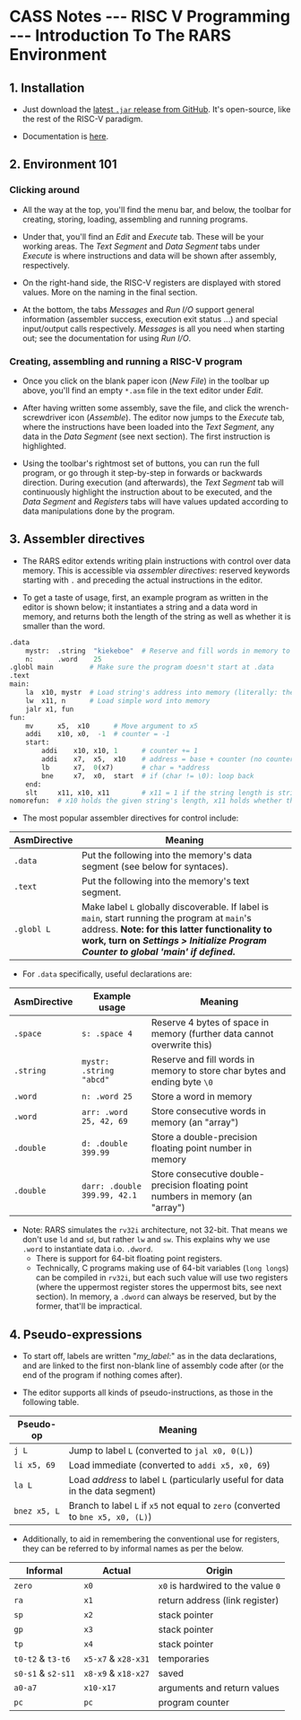 # CASS Notes --- RISC V Programming --- Introduction To The RARS Environment

## 1. Installation
- Just download the [latest `.jar` release from GitHub](https://github.com/TheThirdOne/rars/releases). It's open-source, like the rest of the RISC-V paradigm. 

- Documentation is [here](https://github.com/TheThirdOne/rars/wiki).


## 2. Environment 101
### Clicking around
- All the way at the top, you'll find the menu bar, and below, the toolbar for creating, storing, loading, assembling and running programs.

- Under that, you'll find an *Edit* and *Execute* tab. These will be your working areas. The *Text Segment* and *Data Segment* tabs under *Execute* is where instructions and data will be shown after assembly, respectively.

- On the right-hand side, the RISC-V registers are displayed with stored values. More on the naming in the final section.

- At the bottom, the tabs *Messages* and *Run I/O* support general information (assembler success, execution exit status ...) and special input/output calls respectively. *Messages* is all you need when starting out; see the documentation for using *Run I/O*.


### Creating, assembling and running a RISC-V program
- Once you click on the blank paper icon (*New File*) in the toolbar up above, you'll find an empty `*.asm` file in the text editor under *Edit*.

- After having written some assembly, save the file, and click the wrench-screwdriver icon (*Assemble*). The editor now jumps to the *Execute* tab, where the instructions have been loaded into the *Text Segment*, any data in the *Data Segment* (see next section). The first instruction is highlighted.

- Using the toolbar's rightmost set of buttons, you can run the full program, or go through it step-by-step in forwards or backwards direction. During execution (and afterwards), the *Text Segment* tab will continuously highlight the instruction about to be executed, and the *Data Segment* and *Registers* tabs will have values updated according to data manipulations done by the program.


## 3. Assembler directives
- The RARS editor extends writing plain instructions with control over data memory. This is accessible via *assembler directives*: reserved keywords starting with `.` and preceding the actual instructions in the editor.

- To get a taste of usage, first, an example program as written in the editor is shown below; it instantiates a string and a data word in memory, and returns both the length of the string as well as whether it is smaller than the word.
```python
.data
    mystr:  .string  "kiekeboe"  # Reserve and fill words in memory to store char bytes and ending byte \0
    n:      .word    25
.globl main         # Make sure the program doesn't start at .data
.text
main:
    la 	x10, mystr  # Load string's address into memory (literally: the address to label "mystr")
    lw  x11, n      # Load simple word into memory
    jalr x1, fun
fun:
    mv	    x5,  x10      # Move argument to x5
    addi	x10, x0,  -1  # counter = -1
    start:
        addi	x10, x10, 1      # counter += 1
        addi	x7,  x5,  x10    # address = base + counter (no counter*8, since chars are bytes)
        lb	    x7,  0(x7)       # char = *address
        bne 	x7,  x0,  start  # if (char != \0): loop back
    end:
    slt     x11, x10, x11        # x11 = 1 if the string length is strictly smaller than the word, else 0
nomorefun:  # x10 holds the given string's length, x11 holds whether that length is smaller than the given word
```

- The most popular assembler directives for control include: 

| AsmDirective | Meaning |
| --------- | ------- |
| `.data` | Put the following into the memory's data segment (see below for syntaces). |
| `.text` | Put the following into the memory's text segment. |
| `.globl L` | Make label `L` globally discoverable. If label is `main`, start running the program at `main`'s address. **Note: for this latter functionality to work, turn on *Settings > Initialize Program Counter to global 'main' if defined*.** |

- For `.data` specifically, useful declarations are:

| AsmDirective | Example usage | Meaning |
| --- | --- | --- |
| `.space` | `s: .space 4` | Reserve 4 bytes of space in memory (further data cannot overwrite this) |
| `.string` | `mystr: .string "abcd"`| Reserve and fill words in memory to store char bytes and ending byte `\0` |
| `.word` | `n: .word 25` | Store a word in memory |
| `.word` | `arr: .word 25, 42, 69` | Store consecutive words in memory (an "array") |
| `.double` | `d: .double 399.99`| Store a double-precision floating point number in memory |
| `.double` | `darr: .double 399.99, 42.1`| Store consecutive double-precision floating point numbers in memory (an "array") |


- Note: RARS simulates the `rv32i` architecture, not 32-bit. That means we don't use `ld` and `sd`, but rather `lw` and `sw`. This explains why we use `.word` to instantiate data i.o. `.dword`. 
    - There is support for 64-bit floating point registers.
    - Technically, C programs making use of 64-bit variables (`long long`s) can be compiled in `rv32i`, but each such value will use two registers (where the uppermost register stores the uppermost bits, see next section). In memory, a `.dword` can always be reserved, but by the former, that'll be impractical.

## 4. Pseudo-expressions
- To start off, labels are written "*my_label:*" as in the data declarations, and are linked to the first non-blank line of assembly code after (or the end of the program if nothing comes after).

- The editor supports all kinds of pseudo-instructions, as those in the following table.

| Pseudo-op | Meaning |
|------|---------|
| `j L`   | Jump to label `L` (converted to `jal x0, 0(L)`) |
| `li x5, 69`   | Load immediate (converted to `addi x5, x0, 69`) |
| `la L`   | Load *address* to label `L` (particularly useful for data in the data segment) |
| `bnez x5, L` | Branch to label `L` if `x5` not equal to `zero` (converted to `bne x5, x0, (L)`) |

- Additionally, to aid in remembering the conventional use for registers, they can be referred to by informal names as per the below.

| Informal | Actual | Origin |
| --- | --- | --- |
| `zero` | `x0` | `x0` is hardwired to the value `0` |
| `ra` | `x1` | return address (link register) |
| `sp` | `x2` | stack pointer |
| `gp` | `x3` | stack pointer |
| `tp` | `x4` | stack pointer |
| `t0-t2` & `t3-t6` | `x5-x7` & `x28-x31` | temporaries |
| `s0-s1` & `s2-s11` | `x8-x9` & `x18-x27` | saved |
| `a0-a7` | `x10-x17` | arguments and return values |
| `pc` | `pc` | program counter |
